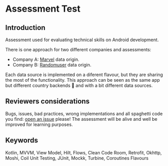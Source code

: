 # Assessment Test

## Introduction
Assessment used for evaluating technical skills on Android development.

There is one approach for two different companies and assessments:
* Company A: [Marvel](https://developer.marvel.com/) data origin.
* Company B: [Randomuser](https://randomuser.me/) data origin.

Each data source is implemented on a diferent flavour, but they are sharing the most of the functionality. This approach can be seen as the same app but different country backends 🦖 and with a bit different data sources.

## Reviewers considerations

Bugs, issues, bad practices, wrong implementations and all spaghetti code you find: [open an issue](https://github.com/r2bapps/assessment/issues/new/choose) please!
The assessment will be alive and well be improved for learning purposes.

## Keywords

Kotlin, MVVM, View Model, Hilt, Flows, Clean Code
Room, Retrofit, Okhttp, Moshi, Coil
Unit Testing, JUnit, Mockk, Turbine, Coroutines
Flavours

